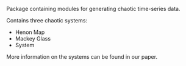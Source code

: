 Package containing modules for generating chaotic time-series data. 

Contains three chaotic systems:
* Henon Map
* Mackey Glass
* System

More information on the systems can be found in our paper.